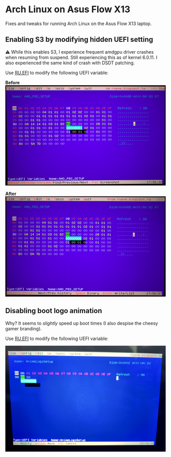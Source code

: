 # Arch Linux on Asus Flow X13
Fixes and tweaks for running Arch Linux on the Asus Flow X13 laptop.

## Enabling S3 by modifying hidden UEFI setting
⚠ While this enables S3, I experience frequent amdgpu driver crashes when resuming from suspend.
Still experiencing this as of kernel 6.0.11. I also experienced the same kind of crash with DSDT patching.

Use [RU.EFI](http://ruexe.blogspot.com/) to modify the following UEFI variable:

**Before**
![Before - Modern Shitshow Enabled](uefi_variable_modern_stanby_enabled.jpg)

**After**
![After - S3 Suspend Enabled](uefi_variable_s3_suspend_enabled.jpg)

## Disabling boot logo animation
Why? It seems to *slightly* speed up boot times (I also despise the cheesy gamer branding).

Use [RU.EFI](http://ruexe.blogspot.com/) to modify the following UEFI variable:

![Goodbye Anustek](disable_boot_animation.jpg)
